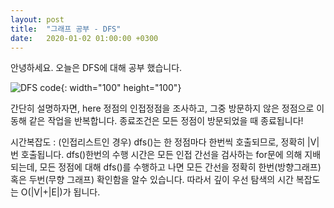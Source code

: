 ```yaml
---
layout: post
title:  "그래프 공부 - DFS"
date:   2020-01-02 01:00:00 +0300
---
```


안녕하세요. 오늘은 DFS에 대해 공부 했습니다.

![DFS code](https://jhg0406.github.io/img/image.png){: width="100" height="100"}

간단히 설명하자면, here 정점의 인접정점을 조사하고, 그중 방문하지 않은 정점으로 이동해 같은 작업을 반복합니다. 종료조건은 모든 정점이 방문되었을 때 종료됩니다!

시간복잡도 : (인접리스트인 경우) dfs()는 한 정점마다 한번씩 호출되므로, 정확히 |V|번 호출됩니다.
dfs()한번의 수행 시간은 모든 인접 간선을 검사하는 for문에 의해 지배되는데,
모든 정점에 대해 dfs()를 수행하고 나면 모든 간선을 정확히 한번(방향그래프) 혹은 두번(무향 그래프)
확인함을 알수 있습니다. 따라서 깊이 우선 탐색의 시간 복잡도는 O(|V|+|E|)가 됩니다.
